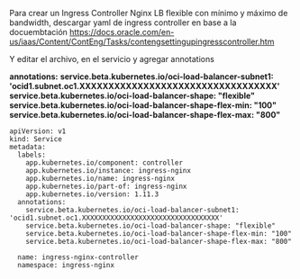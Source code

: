 Para crear un Ingress Controller Nginx LB flexible con mínimo y máximo de bandwidth, descargar yaml de ingress controller en base a la docuembtación
https://docs.oracle.com/en-us/iaas/Content/ContEng/Tasks/contengsettingupingresscontroller.htm

Y editar el archivo, en el servicio y agregar annotations

**annotations:** 
  **service.beta.kubernetes.io/oci-load-balancer-subnet1: 'ocid1.subnet.oc1.XXXXXXXXXXXXXXXXXXXXXXXXXXXXXXXXXX'**
  **service.beta.kubernetes.io/oci-load-balancer-shape: "flexible"**
  **service.beta.kubernetes.io/oci-load-balancer-shape-flex-min: "100"**
  **service.beta.kubernetes.io/oci-load-balancer-shape-flex-max: "800"**

```
apiVersion: v1
kind: Service
metadata:
  labels:
    app.kubernetes.io/component: controller
    app.kubernetes.io/instance: ingress-nginx
    app.kubernetes.io/name: ingress-nginx
    app.kubernetes.io/part-of: ingress-nginx
    app.kubernetes.io/version: 1.11.3
  annotations:
    service.beta.kubernetes.io/oci-load-balancer-subnet1: 'ocid1.subnet.oc1.XXXXXXXXXXXXXXXXXXXXXXXXXXXXXXXXXX'
    service.beta.kubernetes.io/oci-load-balancer-shape: "flexible"
    service.beta.kubernetes.io/oci-load-balancer-shape-flex-min: "100"
    service.beta.kubernetes.io/oci-load-balancer-shape-flex-max: "800"

  name: ingress-nginx-controller
  namespace: ingress-nginx
```
